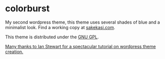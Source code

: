 colorburst
==========

My second wordpress theme, this theme uses several shades of blue and a minimalist look. Find a working copy at [sakekasi.com](http://www.sakekasi.com).

This theme is distributed under the [GNU GPL](http://www.gnu.org/copyleft/gpl.html).

[Many thanks to Ian Stewart for a spectacular tutorial on wordpress theme creation.](http://themeshaper.com/2009/06/22/wordpress-themes-templates-tutorial/)
